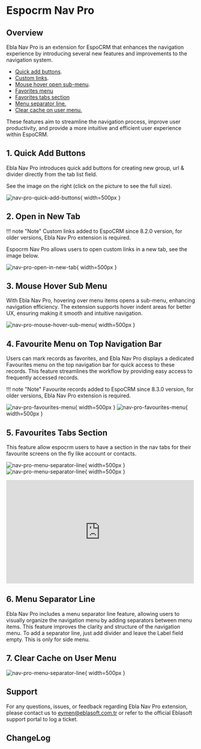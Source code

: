 # Espocrm Nav Pro <a href="https://www.eblasoft.com.tr/espocrm-extension-page/espocrm-navigation-pro" target="_blank" id="ext-version" data-id="6368dc68d112fabca"></a>

## Overview
Ebla Nav Pro is an extension for EspoCRM that enhances the navigation experience by introducing several new features and improvements to the navigation system.

- [Quick add buttons](#1-quick-add-buttons).
- [Custom links](#2-open-in-new-tab).
- [Mouse hover open sub-menu](#3-mouse-hover-sub-menu).
- [Favorites menu](#4-favourite-menu-on-top-navigation-bar)
- [Favorites tabs section](#5-favourites-tabs-section)
- [Menu separator line.](#6-menu-separator-line)
- [Clear cache on user menu.](#7-clear-cache-on-user-menu)

These features aim to streamline the navigation process, improve user productivity, and provide a more intuitive and efficient user experience within EspoCRM.

## 1. Quick Add Buttons

Ebla Nav Pro introduces quick add buttons for creating new group, url & divider directly from the tab list field.

See the image on the right (click on the picture to see the full size).

![nav-pro-quick-add-buttons](../../_static/images/espocrm-extensions/nav-pro/nav-pro-quick-add-buttons.png){ width=500px }

## 2. Open in New Tab

!!! note "Note"
    Custom links added to EspoCRM since 8.2.0 version, for older versions, Ebla Nav Pro extension is required.

Espocrm Nav Pro allows users to open custom links in a new tab, see the image below.

![nav-pro-open-in-new-tab](../../_static/images/espocrm-extensions/nav-pro/nav-pro-open-in-new-tab.png){ width=500px }

## 3. Mouse Hover Sub Menu

With Ebla Nav Pro, hovering over menu items opens a sub-menu, enhancing navigation efficiency. The extension supports hover indent areas for better UX, ensuring making it smooth and intuitive navigation.

![nav-pro-mouse-hover-sub-menu](../../_static/images/espocrm-extensions/nav-pro/nav-pro-hover-indent-area.png){ width=500px }

## 4. Favourite Menu on Top Navigation Bar

Users can mark records as favorites, and Ebla Nav Pro displays a dedicated Favourites menu on the top navigation bar for quick access to these records. This feature streamlines the workflow by providing easy access to frequently accessed records.

!!! note "Note"
    Favourite records added to EspoCRM since 8.3.0 version, for older versions, Ebla Nav Pro extension is required.

![nav-pro-favourites-menu](../../_static/images/espocrm-extensions/nav-pro/nav-pro-favourite-records-menu.png){ width=500px }
![nav-pro-favourites-menu](../../_static/images/espocrm-extensions/nav-pro/nav-pro-favourite-records-button.png){ width=500px }

## 5. Favourites Tabs Section

This feature allow espocrm  users to have a section in the nav tabs for their favourite screens on the fly like account or contacts.

![nav-pro-menu-separator-line](../../_static/images/espocrm-extensions/nav-pro/nav-pro-favourite-tabs-section.png){ width=500px }
![nav-pro-menu-separator-line](../../_static/images/espocrm-extensions/nav-pro/nav-pro-favourite-tabs-section-2.png){ width=500px }

<iframe width="500" height="275" src="https://www.youtube.com/embed/ncVHWC0pPug?si=Zm5tt84jvwFT-LDy" title="YouTube video player" frameborder="0" allow="accelerometer; autoplay; clipboard-write; encrypted-media; gyroscope; picture-in-picture; web-share" referrerpolicy="strict-origin-when-cross-origin" allowfullscreen></iframe>

## 6. Menu Separator Line
Ebla Nav Pro includes a menu separator line feature, allowing users to visually organize the navigation menu by adding separators between menu items. This feature improves the clarity and structure of the navigation menu.
To add a separator line, just add divider and leave the Label field empty.
This is only for side menu.

## 7. Clear Cache on User Menu
![nav-pro-menu-separator-line](../../_static/images/espocrm-extensions/nav-pro/nav-pro-clear-cache.png){ width=500px }

## Support
For any questions, issues, or feedback regarding Ebla Nav Pro extension, please contact us to eymen@eblasoft.com.tr or refer to the official Eblasoft support portal to log a ticket.

## ChangeLog

<div class="change-log-wrapper" data-id="6368dc68d112fabca"></div>
